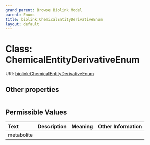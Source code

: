 ```yaml
---
grand_parent: Browse Biolink Model
parent: Enums
title: biolink:ChemicalEntityDerivativeEnum
layout: default
---
```


# Class: ChemicalEntityDerivativeEnum




URI: [biolink:ChemicalEntityDerivativeEnum](https://w3id.org/biolink/ChemicalEntityDerivativeEnum)


## Other properties

|  |  |  |
| --- | --- | --- |

## Permissible Values

| Text | Description | Meaning | Other Information |
| :--- | :---: | :---: | ---: |
| metabolite |  |  |  |

